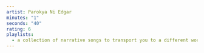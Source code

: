 ```yaml
---
artist: Parokya Ni Edgar
minutes: "1"
seconds: "40"
rating: 6
playlists:
  - a collection of narrative songs to transport you to a different world
---
```

